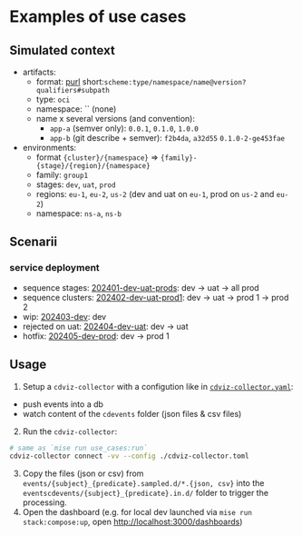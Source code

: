 # Examples of use cases

## Simulated context

- artifacts:
  - format: [purl](https://github.com/package-url/purl-spec/blob/master/PURL-SPECIFICATION.rst)  short:`scheme:type/namespace/name@version?qualifiers#subpath`
  - type: `oci`
  - namespace: `` (none)
  - name x several versions (and convention):
    - `app-a` (semver only): `0.0.1`, `0.1.0`, `1.0.0`
    - `app-b` (git describe + semver): `f2b4da`, `a32d55` `0.1.0-2-ge453fae`
- environments:
  - format `{cluster}/{namespace}` => `{family}-{stage}/{region}/{namespace}`
  - family: `group1`
  - stages: `dev`, `uat`, `prod`
  - regions: `eu-1`, `eu-2`, `us-2` (dev and uat on `eu-1`, prod on `us-2` and `eu-2`)
  - namespace: `ns-a`, `ns-b`

## Scenarii

### service deployment

- sequence stages: [202401-dev-uat-prods](`202401-dev-uat-prods.csv`): dev -> uat -> all prod
- sequence clusters: [202402-dev-uat-prod1](`202402-dev-uat-prod1.csv`): dev -> uat -> prod 1 -> prod 2
- wip: [202403-dev](`202403-dev.csv`): dev
- rejected on uat: [202404-dev-uat](`202404-dev-uat.csv`): dev -> uat
- hotfix: [202405-dev-prod](`202405-dev-prod.csv`): dev -> prod 1

## Usage

1. Setup a `cdviz-collector` with a configution like in [`cdviz-collector.yaml`](./cdviz-collector.toml):

  - push events into a db
  - watch content of the `cdevents` folder (json files & csv files)

2. Run the `cdviz-collector`:

  ```bash
  # same as `mise run use_cases:run`
  cdviz-collector connect -vv --config ./cdviz-collector.toml
  ```

3. Copy the files (json or csv) from `events/{subject}_{predicate}.sampled.d/*.{json, csv}` into the `eventscdevents/{subject}_{predicate}.in.d/` folder to trigger the processing.
4. Open the dashboard (e.g. for local dev launched via `mise run stack:compose:up`, open <http://localhost:3000/dashboards>)
